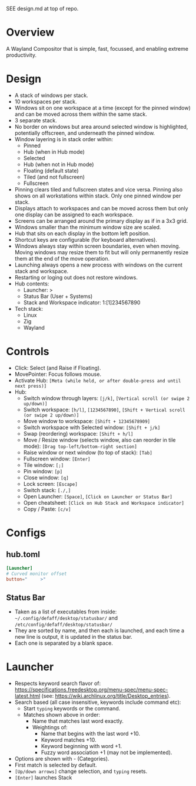 
SEE design.md at top of repo.


# Overview

A Wayland Compositor that is simple, fast, focussed, and enabling extreme productivity.

# Design

* A stack of windows per stack.
* 10 workspaces per stack.
* Windows sit on one workspace at a time (except for the pinned window) and can be moved across them within the same stack.
* 3 separate stack.
* No border on windows but area around selected window is highlighted, potentially offscreen, and underneath the pinned window.
* Window layering is in stack order within:
  * Pinned
  * Hub (when in Hub mode)
  * Selected
  * Hub (when not in Hub mode)
  * Floating (default state)
  * Tiled (and not fullscreen)
  * Fullscreen
* Pinning clears tiled and fullscreen states and vice versa. Pinning also shows on all workstations within stack. Only one pinned window per stack.
* Displays attach to workspaces and can be moved across them but only one display can be assigned to each workspace.
* Screens can be arranged around the primary display as if in a 3x3 grid.
* Windows smaller than the minimum window size are scaled.
* Hub that sits on each display in the bottom left position.
* Shortcut keys are configurable (for keyboard alternatives).
* Windows always stay within screen boundaries, even when moving. Moving windows may resize them to fit but will only permanently resize them at the end of the move operation.
* Launching always opens a new process with windows on the current stack and workspace.
* Restarting or loging out does not restore windows.
* Hub contents:
  * Launcher: >
  * Status Bar (User + Systems)
  * Stack and Workspace indicator: 1:[1]234567890
* Tech stack:
  * Linux
  * Zig
  * Wayland

# Controls

* Click: Select (and Raise if Floating).
* MovePointer: Focus follows mouse.
* Activate Hub: `[Meta (while held, or after double-press and until next press)]`
* Hub:
  * Switch window through layers: `[j/k]`, `[Vertical scroll (or swipe 2 up/down)]`
  * Switch workspace: `[h/l]`, `[1234567890]`, `[Shift + Vertical scroll (or swipe 2 up/down)]`
  * Move window to workspace: `[Shift + 12345678909]`
  * Switch workspace with Selected window: `[Shift + j/k]`
  * Swap (reordering) workspace: `[Shift + h/l]`
  * Move / Resize window (selects window, also can reorder in tile mode): `[Drag top-left/bottom-right section]`
  * Raise window or next window (to top of stack): `[Tab]`
  * Fullscreen window: `[Enter]`
  * Tile window: `[;]`
  * Pin window: `[p]`
  * Close window: `[q]`
  * Lock screen: `[Escape]`
  * Switch stack: `[./,]`
  * Open Launcher: `[Space]`, `[Click on Launcher or Status Bar]`
  * Open cheatsheet: `[Click on Hub Stack and Workspace indicator]`
  * Copy / Paste: `[c/v]`

# Configs

## hub.toml

```toml
[Launcher]
# Curved monitor offset
button="     >"
```

## Status Bar

* Taken as a list of executables from inside: `~/.config/defaff/desktop/statusbar/` and `/etc/config/defaff/desktop/statusbar/`
* They are sorted by name, and then each is launched, and each time a new line is output, it is updated in the status bar.
* Each one is separated by a blank space.

# Launcher

* Respects keyword search flavor of:  https://specifications.freedesktop.org/menu-spec/menu-spec-latest.html (see: https://wiki.archlinux.org/title/Desktop_entries).
* Search based (all case insensitive, keywords include command etc):
  * Start `typing` keywords or the command.
  * Matches shown above in order:
    * Name that matches last word exactly.
    * Weightings of:
      * Name that begins with the last word +10.
      * Keyword matches +10.
      * Keyword beginning with word +1.
      * Fuzzy word association +1 (may not be implemented).
* Options are shown with <Name> - <Comment> (Categories).
* First match is selected by default.
* `[Up/down arrows]` change selection, and `typing` resets.
* `[Enter]` launches Stack
